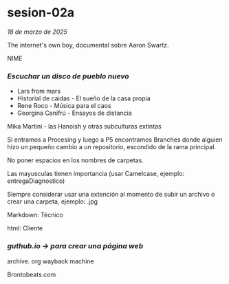 # sesion-02a

*18 de marzo de 2025*

The internet's own boy, documental sobre Aaron Swartz.

NIME 

### *Escuchar un disco de pueblo nuevo*

* Lars from mars
* Historial de caidas - El sueño de la casa propia
* Rene Roco - Música para el caos
* Georgina Canifrú - Ensayos de distancia

Mika Martini - las Hanoish y otras subculturas extintas

Si entramos a Procesing y luego a P5 encontramos Branches donde alguien hizo un pequeño cambio a un repositorio, escondido de la rama principal.

No poner espacios en los nombres de carpetas.

Las mayusculas tienen importancia (usar Camelcase, ejemplo: entregaDiagnostico)

Siempre considerar usar una extención al momento de subir un archivo o crear una carpeta, ejemplo: .jpg

Markdown: Técnico

html: Cliente

### *guthub.io -> para crear una página web*

archive. org wayback machine

Brontobeats.com










